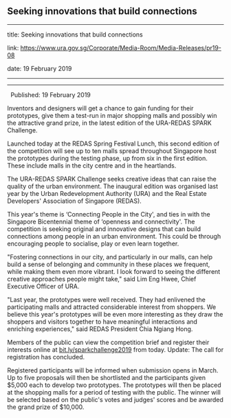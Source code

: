 ## Seeking innovations that build connections
---
title: Seeking innovations that build connections

link: https://www.ura.gov.sg/Corporate/Media-Room/Media-Releases/pr19-08

date: 19 February 2019

---

------------------------------------------

  Published: 19 February 2019

Inventors and designers will get a chance to gain funding for their prototypes, give them a test-run in major shopping malls and possibly win the attractive grand prize, in the latest edition of the URA-REDAS SPARK Challenge.

Launched today at the REDAS Spring Festival Lunch, this second edition of the competition will see up to ten malls spread throughout Singapore host the prototypes during the testing phase, up from six in the first edition. These include malls in the city centre and in the heartlands.

The URA-REDAS SPARK Challenge seeks creative ideas that can raise the quality of the urban environment. The inaugural edition was organised last year by the Urban Redevelopment Authority (URA) and the Real Estate Developers' Association of Singapore (REDAS).

This year's theme is ‘Connecting People in the City', and ties in with the Singapore Bicentennial theme of ‘openness and connectivity'. The competition is seeking original and innovative designs that can build connections among people in an urban environment. This could be through encouraging people to socialise, play or even learn together.

"Fostering connections in our city, and particularly in our malls, can help build a sense of belonging and community in these places we frequent, while making them even more vibrant. I look forward to seeing the different creative approaches people might take," said Lim Eng Hwee, Chief Executive Officer of URA.

"Last year, the prototypes were well received. They had enlivened the participating malls and attracted considerable interest from shoppers. We believe this year's prototypes will be even more interesting as they draw the shoppers and visitors together to have meaningful interactions and enriching experiences," said REDAS President Chia Ngiang Hong.

Members of the public can view the competition brief and register their interests online at [bit.ly/sparkchallenge2019](http://bit.ly/sparkchallenge2019) from today. Update: The call for registration has concluded.

Registered participants will be informed when submission opens in March. Up to five proposals will then be shortlisted and the participants given $5,000 each to develop two prototypes. The prototypes will then be placed at the shopping malls for a period of testing with the public. The winner will be selected based on the public's votes and judges' scores and be awarded the grand prize of $10,000.